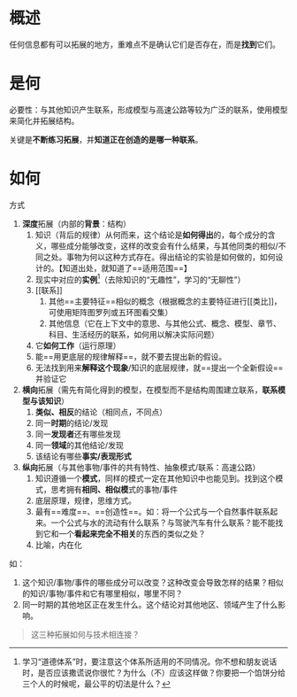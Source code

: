 # 概述
任何信息都有可以拓展的地方，重难点不是确认它们是否存在，而是**找到**它们。
# 是何

必要性：与其他知识产生联系，形成模型与高速公路等较为广泛的联系，使用模型来简化并拓展结构。

关键是**不断练习拓展**，并**知道正在创造的是哪一种联系**。
# 如何
方式
1. **深度**拓展（内部的**背景**：结构）
	1. 知识（背后的规律）从何而来，这个结论是**如何得出**的，每个成分的含义，哪些成分能够改变，这样的改变会有什么结果，与其他同类的相似/不同之处。事物为何以这种方式存在。得出结论的实验是如何做的，如何设计的。【知道出处，就知道了==适用范围==】
	2. 现实中对应的**实例**[^1]（去除知识的“无趣性”，学习的“无聊性”）
	3. [[联系]] 
		1. 其他==主要特征==相似的概念（根据概念的主要特征进行[[类比]]，可使用矩阵图罗列或五环图看交集）
		2. 其他信息（它在上下文中的意思、与其他公式、概念、模型、章节、科目、生活经历的联系，如何用以解决实际问题）
	4. 它**如何工作**（运行原理）
	5. 能==用更底层的规律解释==，就不要去提出新的假设。
	6. 无法找到用来**解释这个现象**/知识的底层规律，就==提出一个全新假设==并验证它
2. **横向**拓展（需先有简化得到的模型，在模型而不是结构周围建立联系，**联系模型与该知识**）
	1. **类似、相反**的结论（相同点，不同点）
	2. 同一**时期**的结论/发现
	3. 同一**发现者**还有哪些发现
	4. 同一**领域**的其他结论/发现
	5. 该结论有哪些**事实/表现形式** 
3. **纵向**拓展（与其他事物/事件的共有特性、抽象模式/联系：高速公路）
	1. 知识遵循一个**模式**，同样的模式一定在其他知识中也能见到。找到这个模式，思考拥有**相同、相似模**式的事物/事件
	2.  底层原理，规律，思维方式。
	3. 最有==难度==、==创造性==。如：将一个公式与一个自然事件联系起来。一个公式与水的流动有什么联系？与驾驶汽车有什么联系？能不能找到它和一个**看起来完全不相关**的东西的类似之处？
	4. 比喻，内在化

如：
1. 这个知识/事物/事件的哪些成分可以改变？这种改变会导致怎样的结果？相似的知识/事物/事件和它有哪里相似，哪里不同？
2. 同一时期的其他地区正在发生什么。这个结论对其他地区、领域产生了什么影响。

> 这三种拓展如何与技术相连接？

[^1]: 学习“道德体系”时，要注意这个体系所适用的不同情况。你不想和朋友说话时，是否应该撒谎说你很忙？为什么（不）应该这样做？你要把一个馅饼分给三个人的时候呢，最公平的切法是什么？